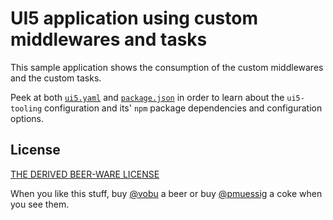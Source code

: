 # UI5 application using custom middlewares and tasks

This sample application shows the consumption of the custom middlewares and the custom tasks.

Peek at both [`ui5.yaml`](ui5.yaml) and [`package.json`](package.json) in order to learn about the `ui5-tooling` configuration and its' `npm` package dependencies and configuration options.

## License

[THE DERIVED BEER-WARE LICENSE](../../LICENSE)

When you like this stuff, buy [@vobu](https://twitter.com/vobu) a beer or buy [@pmuessig](https://twitter.com/pmuessig) a coke when you see them.
